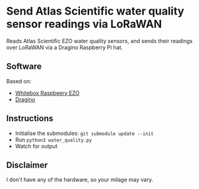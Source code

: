 # Send Atlas Scientific water quality sensor readings via LoRaWAN

Reads Atlas Scientific EZO water quality sensors, and sends their readings over LoRaWAN via a Dragino Raspberry Pi hat.

## Software

Based on:

* [Whitebox Raspbeery EZO](https://github.com/whitebox-labs/whitebox-raspberry-ezo)
* [Dragino](https://github.com/BNNorman/dragino-1)

## Instructions

* Initialise the submodules: `git submodule update --init`
* Run `python3 water_quality.py`
* Watch for output

## Disclaimer

I don't have any of the hardware, so your milage may vary.
